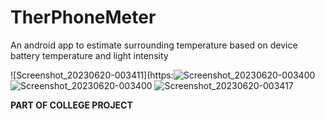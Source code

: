 # TherPhoneMeter
An android app to estimate surrounding temperature based on device battery temperature and light intensity

![Screenshot_20230620-003411](https:![Screenshot_20230620-003400](https://github.com/Sohan-2001/TherPhoneMeter/assets/112119230/714efbce-ccdb-421b-9216-2c429c066d30)
![Screenshot_20230620-003400](https://github.com/Sohan-2001/TherPhoneMeter/assets/112119230/bc66dda7-d519-4c42-a02c-9b47b0f10d32)
![Screenshot_20230620-003417](https://github.com/Sohan-2001/TherPhoneMeter/assets/112119230/bc8bb1aa-222c-4e09-9d9b-658402d1dfea)

<b>PART OF COLLEGE PROJECT</b>
